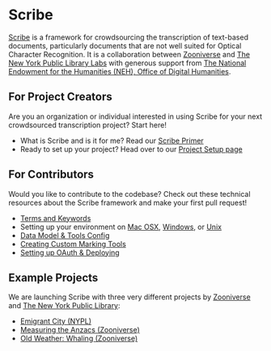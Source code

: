 # Scribe 

[Scribe](http://scribeproject.github.io/) is a framework for crowdsourcing the transcription of text-based documents, particularly documents that are not well suited for Optical Character Recognition. It is a collaboration between [Zooniverse](https://www.zooniverse.org/) and [The New York Public Library Labs](http://labs.nypl.org/) with generous support from [The National Endowment for the Humanities (NEH), Office of Digital Humanities](http://www.neh.gov/divisions/odh).

## For Project Creators

Are you an organization or individual interested in using Scribe for your next crowdsourced transcription project? Start here!

* What is Scribe and is it for me? Read our [Scribe Primer](https://github.com/zooniverse/scribeAPI/wiki/Getting-started)
* Ready to set up your project? Head over to our [Project Setup page](https://github.com/zooniverse/scribeAPI/wiki/Setting-up-your-project)

## For Contributors

Would you like to contribute to the codebase? Check out these technical resources about the Scribe framework and make your first pull request!

* [Terms and Keywords](https://github.com/zooniverse/scribeAPI/wiki/Terms-and-Keywords)
* Setting up your environment on [Mac OSX](https://github.com/zooniverse/scribeAPI/wiki/Setup-Mac-OSX), [Windows](https://github.com/zooniverse/scribeAPI/wiki/Setup-in-Windows-Vagrant), or [Unix](https://github.com/zooniverse/scribeAPI/wiki/Setup-Unix)
* [Data Model & Tools Config](https://github.com/zooniverse/scribeAPI/wiki/Data-Model-%26-Tools-Config)
* [Creating Custom Marking Tools](https://github.com/zooniverse/scribeAPI/wiki/Creating-Custom-Marking-Tools)
* [Setting up OAuth & Deploying](https://github.com/zooniverse/scribeAPI/wiki/Setting-up-OAuth-%26-Deploying)

## Example Projects

We are launching Scribe with three very different projects by [Zooniverse](https://www.zooniverse.org/) and [The New York Public Library](http://www.nypl.org/):

* [Emigrant City (NYPL)](http://emigrantcity.nypl.org)
* [Measuring the Anzacs (Zooniverse)](http://measuringtheanzacs.org)
* [Old Weather: Whaling (Zooniverse)](http://whaling.oldweather.org)


